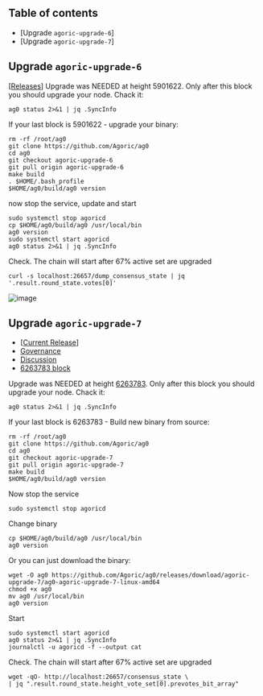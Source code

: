 ## Table of contents
- [Upgrade `agoric-upgrade-6`]
- [Upgrade `agoric-upgrade-7`]

## Upgrade `agoric-upgrade-6`
[[Releases](https://github.com/Agoric/ag0/releases)]
Upgrade was NEEDED at height 5901622. Only after this block you should upgrade your node. Chack it:
```
ag0 status 2>&1 | jq .SyncInfo
```
If your last block is 5901622 - upgrade your binary:
```
rm -rf /root/ag0
git clone https://github.com/Agoric/ag0
cd ag0
git checkout agoric-upgrade-6
git pull origin agoric-upgrade-6
make build
. $HOME/.bash_profile
$HOME/ag0/build/ag0 version
```
now stop the service, update and start
```
sudo systemctl stop agoricd
cp $HOME/ag0/build/ag0 /usr/local/bin
ag0 version
sudo systemctl start agoricd
ag0 status 2>&1 | jq .SyncInfo
```
Check. The chain will start after 67% active set are upgraded
```
curl -s localhost:26657/dump_consensus_state | jq '.result.round_state.votes[0]'
```
![image](https://user-images.githubusercontent.com/30211801/181161879-7b06a66b-5ac4-4f22-be64-d10516fcc905.png)

## Upgrade `agoric-upgrade-7`
- [[Current Release](https://github.com/Agoric/ag0/releases/tag/agoric-upgrade-7)]
- [Governance](https://ping.pub/agoric/gov/12)
- [Discussion](https://commonwealth.im/agoric/discussion/6367-network-upgrade-discussion-upgrading-mainnet-to-agoricupgrade7)
- [6263783 block](https://agoric.explorers.guru/block/6263783)

Upgrade was NEEDED at height [6263783](https://agoric.explorers.guru/block/6263783). Only after this block you should upgrade your node. Chack it:
```
ag0 status 2>&1 | jq .SyncInfo
```
If your last block is 6263783 - Build new binary from source:
```
rm -rf /root/ag0
git clone https://github.com/Agoric/ag0
cd ag0
git checkout agoric-upgrade-7
git pull origin agoric-upgrade-7
make build
$HOME/ag0/build/ag0 version
```

Now stop the service
```
sudo systemctl stop agoricd
```
Change binary
```
cp $HOME/ag0/build/ag0 /usr/local/bin
ag0 version
```
Or you can just download the binary:
```
wget -O ag0 https://github.com/Agoric/ag0/releases/download/agoric-upgrade-7/ag0-agoric-upgrade-7-linux-amd64
chmod +x ag0
mv ag0 /usr/local/bin
ag0 version
```
Start
```
sudo systemctl start agoricd
ag0 status 2>&1 | jq .SyncInfo
journalctl -u agoricd -f --output cat
```
Check. The chain will start after 67% active set are upgraded
```
wget -qO- http://localhost:26657/consensus_state \
| jq ".result.round_state.height_vote_set[0].prevotes_bit_array"
```
